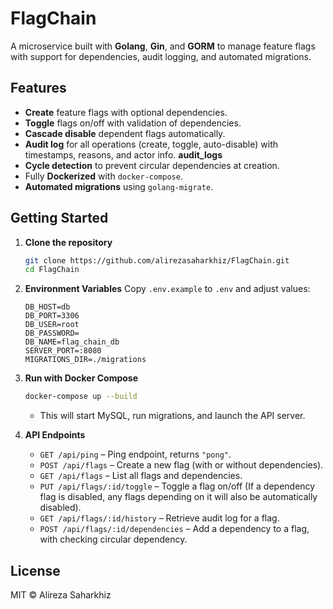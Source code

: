 # FlagChain

A microservice built with **Golang**, **Gin**, and **GORM** to manage feature flags with support for dependencies, audit logging, and automated migrations.

## Features
- **Create** feature flags with optional dependencies.
- **Toggle** flags on/off with validation of dependencies.
- **Cascade disable** dependent flags automatically.
- **Audit log** for all operations (create, toggle, auto-disable) with timestamps, reasons, and actor info. **audit_logs**
- **Cycle detection** to prevent circular dependencies at creation.
- Fully **Dockerized** with `docker-compose`.
- **Automated migrations** using `golang-migrate`.

## Getting Started

1. **Clone the repository**
   ```bash
   git clone https://github.com/alirezasaharkhiz/FlagChain.git
   cd FlagChain
   ```

2. **Environment Variables**
   Copy `.env.example` to `.env` and adjust values:
   ```env
   DB_HOST=db
   DB_PORT=3306
   DB_USER=root
   DB_PASSWORD=
   DB_NAME=flag_chain_db
   SERVER_PORT=:8080
   MIGRATIONS_DIR=./migrations
   ```

3. **Run with Docker Compose**
   ```bash
   docker-compose up --build
   ```
   - This will start MySQL, run migrations, and launch the API server.

4. **API Endpoints**
   - `GET /api/ping` – Ping endpoint, returns `"pong"`.
   - `POST /api/flags` – Create a new flag (with or without dependencies).
   - `GET /api/flags` – List all flags and dependencies.
   - `PUT /api/flags/:id/toggle` – Toggle a flag on/off (If a dependency flag is disabled, any flags depending on it will also be automatically disabled).
   - `GET /api/flags/:id/history` – Retrieve audit log for a flag.
   - `POST /api/flags/:id/dependencies` – Add a dependency to a flag, with checking circular dependency.

## License
MIT © Alireza Saharkhiz
